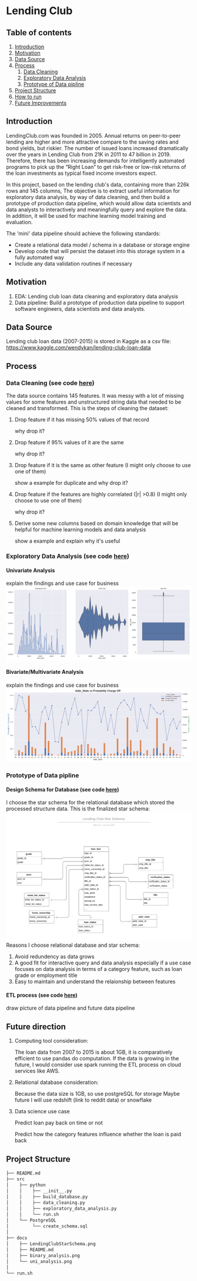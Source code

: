 # Lending Club


## Table of contents
1. [Introduction](#Introduction)
2. [Motivation](#Motivation)
3. [Data Source](#Data-Source)
4. [Process](#Process)
    1. [Data Cleaning](#Data-Cleaning-see-code-here)
    2. [Exploratory Data Analysis](#Exploratory-Data-Analysis-see-code-here)
    3. [Prototype of Data pipline](#Prototype-of-Data-pipline-see-code-here) 
5. [Project Structure](#Project-Structure)
6. [How to run](#How-to-run)
7. [Future Improvements](#Future-Improvements)


## Introduction
LendingClub.com was founded in 2005. Annual returns on peer-to-peer lending are higher and more attractive compare to the saving rates and bond yields, but riskier. The number of issued loans increased dramatically over the years in Lending Club from 21K in 2011 to 47 billion in 2019. Therefore, there has been increasing demands for intelligently automated programs to pick up the “Right Loan” to get risk-free or low-risk returns of the loan investments as typical fixed income investors expect. 

In this project, based on the lending club's data, containing more than 226k rows and 145 columns, The objective is to extract useful information for exploratory data analysis, by way of  data cleaning, and then build a prototype of production data pipeline, which would allow data scientists and data analysts to interactively and meaningfully query and explore the data. In addition, it will be used for machine learning model training and evaluation.

The 'mini' data pipeline should achieve the following standards:
- Create a relational data model / schema in a database or storage engine
- Develop code that will persist the dataset into this storage system in a fully automated way
- Include any data validation routines if necessary


## Motivation
 1. EDA: Lending club loan data cleaning and exploratory data analysis
 2. Data pipeline: Build a prototype of production data pipeline to support software engineers, data scientists and data analysts.


## Data Source
Lending club loan data (2007-2015) is stored in Kaggle as a csv file: https://www.kaggle.com/wendykan/lending-club-loan-data


## Process
### Data Cleaning (see code [here](src/python/data_cleaning.py))
The data source contains 145 features. It was messy with a lot of missing values for some features and unstructured string data that needed to be cleaned and transformed.
This is the steps of cleaning the dataset:
 1. Drop feature if it has missing 50% values of that record
 
    why drop it?
 2. Drop feature if 95% values of it are the same
 
    why drop it?
 3. Drop feature if it is the same as other feature (I might only choose to use one of them)
    
    show a example for duplicate and why drop it?
 4. Drop feature if the features are highly correlated (|r| >0.8) (I might only choose to use one of them)
 
    why drop it?
 5. Derive some new columns based on domain knowledge that will be helpful for machine learning models and data analysis
    
    show a example and explain why it's useful

### Exploratory Data Analysis (see code [here](src/python/exploratory_data_analysis.py))
#### Univariate Analysis

explain the findings and use case for business 
![Image description](docs/uni_analysis.png)

#### Bivariate/Multivariate Analysis
explain the findings and use case for business 
![Image description](docs/binary_analysis.png)

### Prototype of Data pipline 
#### Design Schema for Database (see code [here](src/PostgreSQL/create_schema.sql))
I choose the star schema for the relational database which stored the processed structure data.
This is the finalized star schema:
![Image description](docs/LendingClubStarSchema.png)
Reasons I choose relational database and star schema:
 1. Avoid redundency as data grows
 2. A good fit for interactive query and data analysis especially if a use case focuses on data analysis in terms of a category feature, such as loan grade or employment title
 3. Easy to maintain and understand the relaionship between features
 
#### ETL process (see code [here](src/python/build_database.py))
draw picture of data pipeline and future data pipeline


## Future direction
1. Computing tool consideration:
   
   The loan data from 2007 to 2015 is about 1GB, it is comparatively efficient to use pandas do computation. If the data is growing in the future, I would consider use spark running the ETL process on cloud services like AWS.
   
2. Relational database consideration:

   Because the data size is 1GB, so use postgreSQL for storage
   Maybe future I will use redshift (link to reddit data) or snowflake
   
3. Data science use case
   
   Predict loan pay back on time or not
   
   Predict how the category features influence whether the loan is paid back
   
 
## Project Structure   
 ```
├── README.md
├── src
│    ├── python
│    │    ├── __init__.py
│    │    ├── build_database.py
│    │    ├── data_cleaning.py
│    │    ├── exploratory_data_analysis.py 
│    │    └── run.sh
│    └── PostgreSQL
│         └── create_schema.sql
│    
├── docs
│    ├── LendingClubStarSchema.png
│    ├── README.md
│    ├── binary_analysis.png
│    └── uni_analysis.png
│
└── run.sh
``` 
